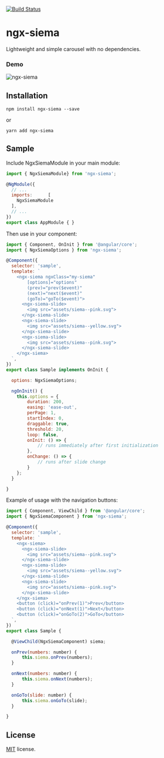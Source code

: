 [![Build Status](https://travis-ci.org/lexzhukov/ngx-siema.svg?branch=master)](https://travis-ci.org/lexzhukov/ngx-siema)

# ngx-siema

Lightweight and simple carousel with no dependencies.

### Demo

![ngx-siema](assets/img/demo.gif)

## Installation

`npm install ngx-siema --save`

or

`yarn add ngx-siema`

## Sample

Include NgxSiemaModule in your main module:

```javascript
import { NgxSiemaModule} from 'ngx-siema';

@NgModule({
  // ...
  imports:      [
    NgxSiemaModule
  ],
  // ...
})
export class AppModule { }
```

Then use in your component:

```javascript
import { Component, OnInit } from '@angular/core';
import { NgxSiemaOptions } from 'ngx-siema';

@Component({
  selector: 'sample',
  template: `
    <ngx-siema ngxClass="my-siema"
        [options]="options"
        (prev)="prev($event)"
        (next)="next($event)"
        (goTo)="goTo($event)">
      <ngx-siema-slide>
        <img src="assets/siema--pink.svg">
      </ngx-siema-slide>
      <ngx-siema-slide>
        <img src="assets/siema--yellow.svg">
      </ngx-siema-slide>
      <ngx-siema-slide>
        <img src="assets/siema--pink.svg">
      </ngx-siema-slide>
    </ngx-siema>
  `,
})
export class Sample implements OnInit {

  options: NgxSiemaOptions;

  ngOnInit() {
    this.options = {
        duration: 200,
        easing: 'ease-out',
        perPage: 1,
        startIndex: 0,
        draggable: true,
        threshold: 20,
        loop: false,
        onInit: () => {
            // runs immediately after first initialization
        },
        onChange: () => {
            // runs after slide change
        }
    };
  }

}
```

Example of usage with the navigation buttons:

```javascript
import { Component, ViewChild } from '@angular/core';
import { NgxSiemaComponent } from 'ngx-siema';

@Component({
  selector: 'sample',
  template: `
    <ngx-siema>
      <ngx-siema-slide>
        <img src="assets/siema--pink.svg">
      </ngx-siema-slide>
      <ngx-siema-slide>
        <img src="assets/siema--yellow.svg">
      </ngx-siema-slide>
      <ngx-siema-slide>
        <img src="assets/siema--pink.svg">
      </ngx-siema-slide>
    </ngx-siema>
    <button (click)="onPrev(1)">Prev</button>
    <button (click)="onNext(1)">Next</button>
    <button (click)="onGoTo(2)">GoTo</button>
  `,
})
export class Sample {

  @ViewChild(NgxSiemaComponent) siema;

  onPrev(numbers: number) {
      this.siema.onPrev(numbers);
  }

  onNext(numbers: number) {
      this.siema.onNext(numbers);
  }

  onGoTo(slide: number) {
      this.siema.onGoTo(slide);
  }

}
```

## License
[MIT](LICENSE) license.
